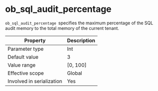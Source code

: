ob_sql_audit_percentage 
============================================

`ob_sql_audit_percentage `specifies the maximum percentage of the SQL audit memory to the total memory of the current tenant. 


|       **Property**        | **Description** |
|---------------------------|-----------------|
| Parameter type            | Int             |
| Default value             | 3               |
| Value range               | \[0, 100\]      |
| Effective scope           | Global          |
| Involved in serialization | Yes             |



